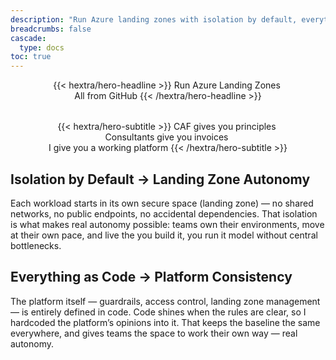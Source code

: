 ```yaml
---
description: "Run Azure landing zones with isolation by default, everything as code, and zero platform cost. Free, open source, and built for real team autonomy."
breadcrumbs: false
cascade:
  type: docs  
toc: true
---
```

<div style="margin: auto; text-align: center;">
<div class="hx:mt-6 hx:mb-6">
{{< hextra/hero-headline >}}
 Run Azure Landing Zones&nbsp;<br class="hx:sm:block hx:hidden" />All from GitHub 
{{< /hextra/hero-headline >}}
</div>

  <div style="height: 2rem;"></div>
<div class="hx:mb-12">
{{< hextra/hero-subtitle >}}
  CAF gives you principles&nbsp;<br class="hx:sm:block hx:hidden" />Consultants give you invoices&nbsp;<br class="hx:sm:block hx:hidden" />I give you a working platform
{{< /hextra/hero-subtitle >}}
</div>
  <div style="height: 2 rem;"></div>

</div>

## Isolation by Default → Landing Zone Autonomy
Each workload starts in its own secure space (landing zone) — no shared networks, no public endpoints, no accidental dependencies. That isolation is what makes real autonomy possible: teams own their environments, move at their own pace, and live the you build it, you run it model without central bottlenecks.

## Everything as Code → Platform Consistency
The platform itself — guardrails, access control, landing zone management — is entirely defined in code. Code shines when the rules are clear, so I hardcoded the platform’s opinions into it. That keeps the baseline the same everywhere, and gives teams the space to work their own way — real autonomy.